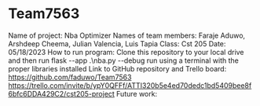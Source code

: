 # Team7563
Name of project: Nba Optimizer
Names of team members: Faraje Aduwo, Arshdeep Cheema, Julian Valencia, Luis Tapia
Class: Cst 205
Date: 05/18/2023
How to run program: Clone this repository to your local drive and then run  flask --app .\nba.py --debug run using a terminal with the proper libraries installed
Link to GitHub repository and Trello board: https://github.com/faduwo/Team7563 
https://trello.com/invite/b/ypY0QFFf/ATTI320b5e4ed70dedc1bd5409bee8f6bfc6DDA429C2/cst205-project
Future work: 

